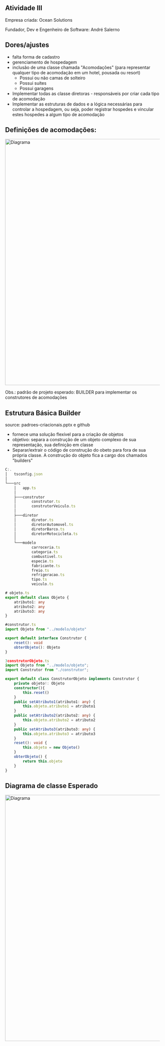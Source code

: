 ## Atividade III

Empresa criada: Ocean Solutions

Fundador, Dev e Engenheiro de Software: André Salerno

## Dores/ajustes

- falta forma de cadastro
- gerenciamento de hospedagem
- inclusão de uma classe chamada "Acomodações" (para representar qualquer tipo de acomodação em um hotel, pousada ou resort)
    - Possui ou não camas de solteiro
    - Possui suítes
    - Possui garagens
- Implementar todas as classe diretoras - responsáveis por criar cada tipo de acomodação
- Implementar as estruturas de dados e a lógica necessárias para controlar a hospedagem, ou seja, poder registrar hospedes e vincular estes hospedes a algum tipo de acomodação

## Definições de acomodações:

<img src="../img/image.png" alt="Diagrama" width="800"/>

Obs.: padrão de projeto esperado: BUILDER para implementar os construtores de acomodações

## Estrutura Básica Builder

source: padroes-criacionais.pptx e github

- fornece uma solução flexível para a criação de objetos
- objetivo: separa a construção de um objeto complexo de sua representação, sua definição em classe
- Separar/extrair o código de construção do obeto para fora de sua própria classe. A construção do objeto fica a cargo dos chamados "builders"

```ts
C:.
│   tsconfig.json
│
└───src
    │   app.ts
    │
    ├───construtor
    │       construtor.ts
    │       construtorVeiculo.ts
    │
    ├───diretor
    │       diretor.ts
    │       diretorAutomovel.ts
    │       diretorBarco.ts
    │       diretorMotocicleta.ts
    │
    └───modelo
            carroceria.ts
            categoria.ts
            combustivel.ts
            especie.ts
            fabricante.ts
            freio.ts
            refrigeracao.ts
            tipo.ts
            veiculo.ts

```

```ts
# objeto.ts
export default class Objeto {
    atributo1: any
    atributo2: any
    atributo3: any
}
```

```ts
#construtor.ts
import Objeto from "../modelo/objeto"

export default interface Construtor {
    reset(): void
    obterObjeto(): Objeto
}
```

```ts
3construtorObjeto.ts
import Objeto from "../modelo/objeto";
import Construtor from "./construtor";

export default class ConstrutorObjeto implements Construtor {
    private objeto!: Objeto
    constructor(){
        this.reset()
    }
    public setAtributo1(atributo1: any) {
        this.objeto.atributo1 = atributo1
    }
    public setAtributo2(atributo2: any) {
        this.objeto.atributo2 = atributo2
    }
    public setAtributo3(atributo3: any) {
        this.objeto.atributo3 = atributo3
    }
    reset(): void {
        this.objeto = new Objeto()
    }
    obterObjeto() {
        return this.objeto
    }
}
```






## Diagrama de classe Esperado

<img src="../img/image1.png" alt="Diagrama" width="800"/>


